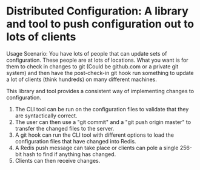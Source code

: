Distributed Configuration: A library and tool to push configuration out to lots of clients
==========================================================================================

Usage Scenario:   You have lots of people that can update sets of configuration.  These
people are at lots of locations.  What you want is for them to check in changes to
git (Could be github.com or a private git system) and then have the post-check-in 
git hook run something to update a lot of clients (think hundreds) on many different
machines.

This library and tool provides a consistent way of implementing changes to
configuration.

1. The CLI tool can be run on the configuration files to validate that they are syntactically correct.
2. The user can then use a "git commit" and a "git push origin master" to transfer the changed files to the server.
3. A git hook can run the CLI tool with different options to load the configuration files that have changed into Redis.
4. A Redis push message can take place or clients can pole a single 256-bit hash to find if anything has changed.
5. Clients can then receive changes.




